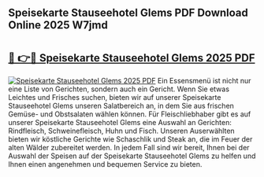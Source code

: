 ## Speisekarte Stauseehotel Glems PDF Download Online 2025 W7jmd

# <h2><a href="http://gc8m6l.nevu.top/?p=Speisekarte+Stauseehotel+Glems">🔗 👉🔴 Speisekarte Stauseehotel Glems 2025 PDF</a></h2>

[![Speisekarte Stauseehotel Glems 2025 PDF](https://i.imgur.com/dBaPXMq.png)](http://gc8m6l.nevu.top/?p=Speisekarte+Stauseehotel+Glems)
Ein Essensmenü ist nicht nur eine Liste von Gerichten, sondern auch ein Gericht. Wenn Sie etwas Leichtes und Frisches suchen, bieten wir auf unserer Speisekarte Stauseehotel Glems unseren Salatbereich an, in dem Sie aus frischen Gemüse- und Obstsalaten wählen können. Für Fleischliebhaber gibt es auf unserer Speisekarte Stauseehotel Glems eine Auswahl an Gerichten: Rindfleisch, Schweinefleisch, Huhn und Fisch. Unseren Auserwählten bieten wir köstliche Gerichte wie Schaschlik und Steak an, die im Feuer der alten Wälder zubereitet werden. In jedem Fall sind wir bereit, Ihnen bei der Auswahl der Speisen auf der Speisekarte Stauseehotel Glems zu helfen und Ihnen einen angenehmen und bequemen Service zu bieten.
